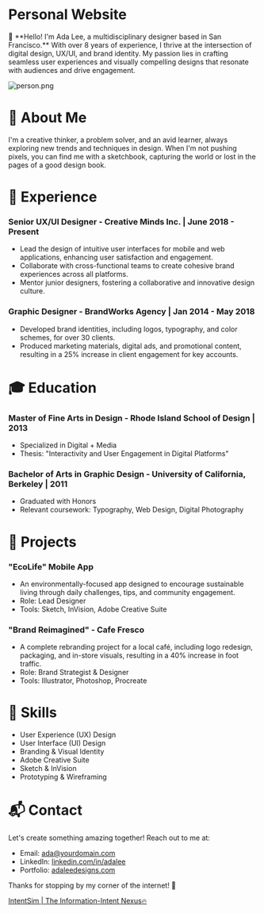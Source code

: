 # Personal Website

<aside>
🎨 **Hello! I'm Ada Lee, a multidisciplinary designer based in San Francisco.** With over 8 years of experience, I thrive at the intersection of digital design, UX/UI, and brand identity. My passion lies in crafting seamless user experiences and visually compelling designs that resonate with audiences and drive engagement.

</aside>

![person.png](Personal%20Website%201bfe952a94a38063ae65e76d0c8345df/person.png)

# 🌈 About Me

I'm a creative thinker, a problem solver, and an avid learner, always exploring new trends and techniques in design. When I'm not pushing pixels, you can find me with a sketchbook, capturing the world or lost in the pages of a good design book.

# 💼 Experience

### Senior UX/UI Designer - Creative Minds Inc. | June 2018 - Present

- Lead the design of intuitive user interfaces for mobile and web applications, enhancing user satisfaction and engagement.
- Collaborate with cross-functional teams to create cohesive brand experiences across all platforms.
- Mentor junior designers, fostering a collaborative and innovative design culture.

### Graphic Designer - BrandWorks Agency | Jan 2014 - May 2018

- Developed brand identities, including logos, typography, and color schemes, for over 30 clients.
- Produced marketing materials, digital ads, and promotional content, resulting in a 25% increase in client engagement for key accounts.

# 🎓 Education

### Master of Fine Arts in Design - Rhode Island School of Design | 2013

- Specialized in Digital + Media
- Thesis: "Interactivity and User Engagement in Digital Platforms"

### Bachelor of Arts in Graphic Design - University of California, Berkeley | 2011

- Graduated with Honors
- Relevant coursework: Typography, Web Design, Digital Photography

# 🚀 Projects

### "EcoLife" Mobile App

- An environmentally-focused app designed to encourage sustainable living through daily challenges, tips, and community engagement.
- Role: Lead Designer
- Tools: Sketch, InVision, Adobe Creative Suite

### "Brand Reimagined" - Cafe Fresco

- A complete rebranding project for a local café, including logo redesign, packaging, and in-store visuals, resulting in a 40% increase in foot traffic.
- Role: Brand Strategist & Designer
- Tools: Illustrator, Photoshop, Procreate

# 🔨 Skills

- User Experience (UX) Design
- User Interface (UI) Design
- Branding & Visual Identity
- Adobe Creative Suite
- Sketch & InVision
- Prototyping & Wireframing

# 📬 Contact

Let's create something amazing together! Reach out to me at:

- Email: [ada@yourdomain.com](mailto:ada@yourdomain.com)
- LinkedIn: [linkedin.com/in/adalee](https://www.linkedin.com/in/adalee)
- Portfolio: [adaleedesigns.com](http://adaleedesigns.com/)

Thanks for stopping by my corner of the internet! 💫

[IntentSim | The Information-Intent Nexus🔥](Personal%20Website%201bfe952a94a38063ae65e76d0c8345df/IntentSim%20The%20Information-Intent%20Nexus%F0%9F%94%A5%201bfe952a94a3808eabf1c2d4e20f45f2.md)
